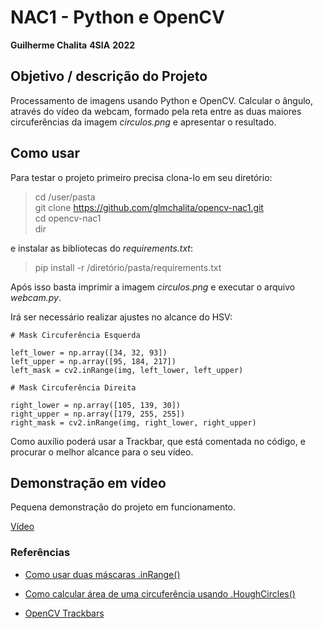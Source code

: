 
# NAC1 - Python e OpenCV

**Guilherme Chalita**
**4SIA**
**2022**


## Objetivo / descrição do Projeto

Processamento de imagens usando Python e OpenCV. Calcular o ângulo, através do vídeo da webcam, formado pela reta entre as duas maiores circuferências da imagem *circulos.png* e apresentar o resultado.


## Como usar

Para testar o projeto primeiro precisa clona-lo em seu diretório:

> cd /user/pasta<br>
> git clone https://github.com/glmchalita/opencv-nac1.git<br>
> cd opencv-nac1<br>
> dir

e instalar as bibliotecas do *requirements.txt*:
>  pip install -r /diretório/pasta/requirements.txt

Após isso basta imprimir a imagem *circulos.png* e executar o arquivo *webcam.py*.

Irá ser necessário realizar ajustes no alcance do HSV:

    # Mask Circuferência Esquerda
    
    left_lower = np.array([34, 32, 93])
    left_upper = np.array([95, 184, 217])
    left_mask = cv2.inRange(img, left_lower, left_upper)
    
    # Mask Circuferência Direita
    
    right_lower = np.array([105, 139, 30])
    right_upper = np.array([179, 255, 255])
    right_mask = cv2.inRange(img, right_lower, right_upper)
Como auxílio poderá usar a Trackbar, que está comentada no código, e procurar o melhor alcance para o seu vídeo.

## Demonstração em vídeo

Pequena demonstração do projeto em funcionamento.

[Vídeo](https://youtu.be/HQXQnYQGhAw)


### Referências

* [Como usar duas máscaras .inRange()](https://stackoverflow.com/questions/48109650/how-to-detect-two-different-colors-using-cv2-inrange-in-python-opencv)

* [Como calcular área de uma circuferência usando .HoughCircles()](https://stackoverflow.com/questions/62151611/how-can-i-calculate-the-area-of-a-circle-which-i-detected-with-cv2-houghcircles)

* [OpenCV Trackbars](https://youtu.be/SJCu1d4xakQ)
